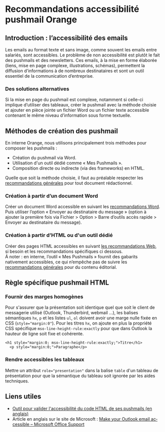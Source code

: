 # Recommandations accessibilité <span lang="en">pushmail</span> Orange  

<script>$(document).ready(function () {
    setBreadcrumb([{"label":"Pushmails"}]);
});</script>


## Introduction&nbsp;: l’accessibilité des emails
Les emails au format texte et sans image, comme souvent les emails entre salariés, sont accessibles. 
Le problème de non accessibilité est plutôt le fait des <span lang="en">pushmails</span> et des newsletters. Ces emails, à la mise en forme élaborée (liens, mise en page complexe, illustrations, schémas), permettent la diffusion d’informations à de nombreux destinataires et sont un outil essentiel de la communication d’entreprise.

### Des solutions alternatives
Si la mise en page du <span lang="en">pushmail</span> est complexe, notamment si celle-ci implique d’utiliser des tableaux, créer le <span lang="en">pushmail</span> avec la méthode choisie et ajouter en pièce jointe un fichier Word ou un fichier texte accessible contenant le même niveau d’information sous forme textuelle.

## Méthodes de création des <span lang="en">pushmail</span>
En interne Orange, nous utilisons principalement trois méthodes pour composer les <span lang="en">pushmails</span>&nbsp;: 
- Création du <span lang="en">pushmail</span> via Word.
- Utilisation d'un outil dédié comme «&nbsp;Mes Pushmails&nbsp;».
- Composition directe ou indirecte (via des frameworks) en HTML.

Quelle que soit la méthode choisie, il faut au préalable respecter les [recommandations générales](./editorial.html) pour tout document rédactionnel.

### Création à partir d’un document Word 
Créer un document Word accessible en suivant les [recommandations Word](./word.html). Puis utiliser l’option «&nbsp;Envoyer au destinataire du message&nbsp;» (option à ajouter la première fois via Fichier > Option > Barre d’outils accès rapide > Envoyer au destinataire du message). 

### Création à partir d’HTML ou d'un outil dédié
Créer des pages HTML accessibles en suivant [les recommandations Web](../web/index.html), si besoin et les recommandations spécifiques ci dessous.  
Á noter&nbsp;: en interne, l’outil «&nbsp;Mes Pushmails&nbsp;» fournit des gabarits nativement accessibles, ce qui n’empêche pas de suivre les [recommandations générales](./editorial.html) pour du contenu éditorial.

## Règle spécifique <span lang="en">pushmail</span> HTML

### Fournir des marges homogènes
Pour s'assurer que la présentation soit identique quel que soit le client de messagerie utilisé (Outlook, Thunderbird, webmail ...), les balises sémantiques `hx`, `p` et les listes `ul`, `ol` doivent avoir une marge nulle fixée en <abbr>CSS</abbr> (`style="margin:0"`).
Pour les titres `hx`, on ajoute en plus la propriété <abbr>CSS</abbr> spécifique `mso-line-height-rule:exactly` pour que dans Outlook la hauteur de ligne soit fixe et cohérente.

```
<h1 style="margin:0; mso-line-height-rule:exactly;">Titre</h1>
  <p style="margin:0;">Paragraphe</p>
```

### Rendre accessibles les tableaux
Mettre un attribut <code>role="presentation"</code> dans la balise `table` d'un tableau de présentation pour que la sémantique du tableau soit ignorée par les aides techniques.  

## Liens utiles
- [Outil pour valider l'accessibilité du code HTML de ses <span lang="en">pushmails</span> (en anglais)](http://www.accessible-email.org/)
- Article en anglais sur le site de Microsoft&nbsp;: <a lang="en" href="https://support.office.com/en-us/article/Make-your-Outlook-email-accessible-71ce71f4-7b15-4b7a-a2e3-cf91721bbacb" hreflang="en">Make your Outlook email accessible – Microsoft Office Support</a>

<!--  This file is part of a11y-guidelines | Our vision of mobile & web accessibility guidelines and best practices, with valid/invalid examples.
 Copyright (C) 2016  Orange SA
 See the Creative Commons Legal Code Attribution-ShareAlike 3.0 Unported License for more details (LICENSE file). -->